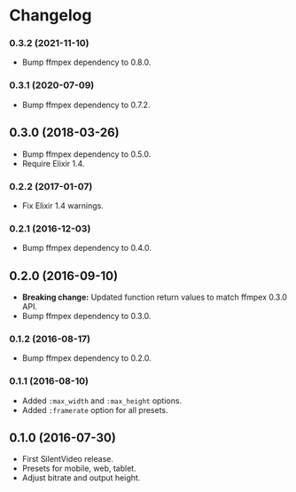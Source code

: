 # Changelog

### 0.3.2 (2021-11-10)

* Bump ffmpex dependency to 0.8.0.

### 0.3.1 (2020-07-09)

* Bump ffmpex dependency to 0.7.2.

## 0.3.0 (2018-03-26)

* Bump ffmpex dependency to 0.5.0.
* Require Elixir 1.4.

### 0.2.2 (2017-01-07)

* Fix Elixir 1.4 warnings.

### 0.2.1 (2016-12-03)

* Bump ffmpex dependency to 0.4.0.

## 0.2.0 (2016-09-10)

* **Breaking change:** Updated function return values to match ffmpex 0.3.0 API.
* Bump ffmpex dependency to 0.3.0.

### 0.1.2 (2016-08-17)

* Bump ffmpex dependency to 0.2.0.

### 0.1.1 (2016-08-10)

* Added `:max_width` and `:max_height` options.
* Added `:framerate` option for all presets.

## 0.1.0 (2016-07-30)

* First SilentVideo release.
* Presets for mobile, web, tablet.
* Adjust bitrate and output height.
